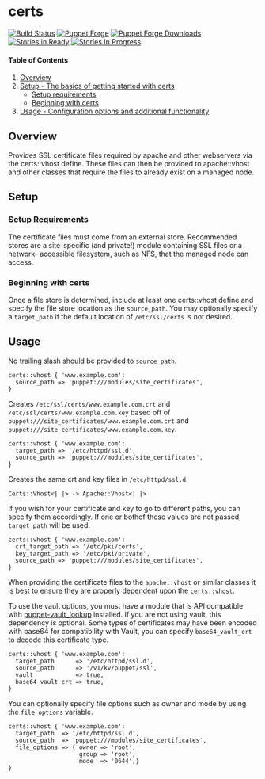 # certs

[![Build Status](https://travis-ci.org/rnelson0/puppet-certs.png?branch=master)](https://travis-ci.org/rnelson0/puppet-certs)
[![Puppet Forge](http://img.shields.io/puppetforge/v/rnelson0/certs.svg)](https://forge.puppetlabs.com/rnelson0/certs)
[![Puppet Forge Downloads](http://img.shields.io/puppetforge/dt/rnelson0/certs.svg)](https://forge.puppetlabs.com/rnelson0/certs)
[![Stories in Ready](https://badge.waffle.io/rnelson0/puppet-certs.svg?label=ready&title=Ready)](http://waffle.io/rnelson0/puppet-modules)
[![Stories In Progress](https://badge.waffle.io/rnelson0/puppet-certs.svg?label=in%20progress&title=In%20Progress)](http://waffle.io/rnelson0/puppet-modules)

#### Table of Contents

1. [Overview](#overview)
3. [Setup - The basics of getting started with certs](#setup)
    * [Setup requirements](#setup-requirements)
    * [Beginning with certs](#beginning-with-certs)
4. [Usage - Configuration options and additional functionality](#usage)

## Overview

Provides SSL certificate files required by apache and other webservers via
the certs::vhost define. These files can then be provided to apache::vhost and
other classes that require the files to already exist on a managed node.

## Setup

### Setup Requirements

The certificate files must come from an external store. Recommended stores
are a site-specific (and private!) module containing SSL files or a network-
accessible filesystem, such as NFS, that the managed node can access.

### Beginning with certs

Once a file store is determined, include at least one certs::vhost define
and specify the file store location as the `source_path`. You may optionally
specify a `target_path` if the default location of `/etc/ssl/certs` is not
desired.

## Usage

No trailing slash should be provided to `source_path`.

    certs::vhost { 'www.example.com':
      source_path => 'puppet:///modules/site_certificates',
    }

Creates `/etc/ssl/certs/www.example.com.crt` and
`/etc/ssl/certs/www.example.com.key` based off of
`puppet:///site_certificates/www.example.com.crt` and
`puppet:///site_certificates/www.example.com.key`.

    certs::vhost { 'www.example.com':
      target_path => '/etc/httpd/ssl.d',
      source_path => 'puppet:///modules/site_certificates',
    }

Creates the same crt and key files in `/etc/httpd/ssl.d`.

    Certs::Vhost<| |> -> Apache::Vhost<| |>

If you wish for your certificate and key to go to different paths, you can specify them accordingly.  If one or bothof these values are not passed, `target_path` will be used.

    certs::vhost { 'www.example.com':
      crt_target_path => '/etc/pki/certs',
      key_target_path => '/etc/pki/private',
      source_path => 'puppet:///modules/site_certificates',
    }

When providing the certificate files to the `apache::vhost` or similar classes
it is best to ensure they are properly dependent upon the `certs::vhost`.

To use the vault options, you must have a module that is API compatible with [puppet-vault_lookup](https://forge.puppet.com/puppet/vault_lookup) installed. If you are not using vault, this dependency is optional.  Some types of certificates may have been encoded with base64 for compatibility with Vault, you can specify `base64_vault_crt` to decode this certificate type.

    certs::vhost { 'www.example.com':
      target_path      => '/etc/httpd/ssl.d',
      source_path      => '/v1/kv/puppet/ssl',
      vault            => true,
      base64_vault_crt => true,
    }

You can optionally specify file options such as owner and mode by using the `file_options` variable.

    certs::vhost { 'www.example.com':
      target_path  => '/etc/httpd/ssl.d',
      source_path  => 'puppet:///modules/site_certificates',
      file_options => { owner => 'root',
                        group => 'root',
                        mode  => '0644',}
    }
